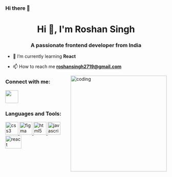 ### Hi there 👋

<h1 align="center">Hi 👋, I'm Roshan Singh</h1>
<h3 align="center">A passionate frontend developer from India</h3>

- 🌱 I’m currently learning **React**

- 📫 How to reach me **roshansingh2719@gmail.com**

<img align="right" alt="coding" width= "300" src="https://cdn.myportfolio.com/2fcfcb103788251450a8304378dffded/a62c047f-8369-493c-ab14-71ef51bebc55_rw_1200.gif?h=e8c7ce55b326319eaca316cc1e74518f">

<h3 align="left">Connect with me:</h3>
<p align="left">
<a href="https://instagram.com/roshan_s07" target="blank"><img align="center" src="https://i.pinimg.com/originals/72/9f/77/729f7798561be2cb67f39e916a22eb6a.png" height="40" width="40"  /></a>
</p>

<h3 align="left">Languages and Tools:</h3>
<p align="left"> <a href="https://www.w3schools.com/css/" target="_blank" rel="noreferrer"> <img src="https://p1.hiclipart.com/preview/326/868/1022/css3-badge-blue-and-white-css-icon-png-clipart.jpg" alt="css3" width="40" height="40"/> </a> <a href="https://www.figma.com/" target="_blank" rel="noreferrer"> <img src="https://www.vectorlogo.zone/logos/figma/figma-icon.svg" alt="figma" width="40" height="40"/> </a> <a href="https://www.w3.org/html/" target="_blank" rel="noreferrer"> <img src="https://p7.hiclipart.com/preview/780/934/537/5bbc10adc0011.jpg" alt="html5" width="40" height="40"/> </a> <a href="https://developer.mozilla.org/en-US/docs/Web/JavaScript" target="_blank" rel="noreferrer"> <img src="https://e7.pngegg.com/pngimages/965/781/png-clipart-node-js-javascript-website-development-express-js-npm-javascript-logo-angle-text-thumbnail.png" alt="javascript" width="40" height="40"/> </a> <a href="https://reactjs.org/" target="_blank" rel="noreferrer"> <img src="https://w7.pngwing.com/pngs/235/872/png-transparent-react-computer-icons-redux-javascript-others-logo-symmetry-nodejs-thumbnail.png" alt="react" width="50" height="40"/> </a> </p>
